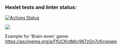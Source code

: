 ### Hexlet tests and linter status:
[![Actions Status](https://github.com/SKornya/frontend-project-44/workflows/hexlet-check/badge.svg)](https://github.com/SKornya/frontend-project-44/actions)

<a href="https://codeclimate.com/github/SKornya/frontend-project-44/maintainability"><img src="https://api.codeclimate.com/v1/badges/9795e25576592b6e5787/maintainability" /></a>

Example for 'Brain-even' game: 
https://asciinema.org/a/FfUCKrdMcr967zGn7cKciwqep
